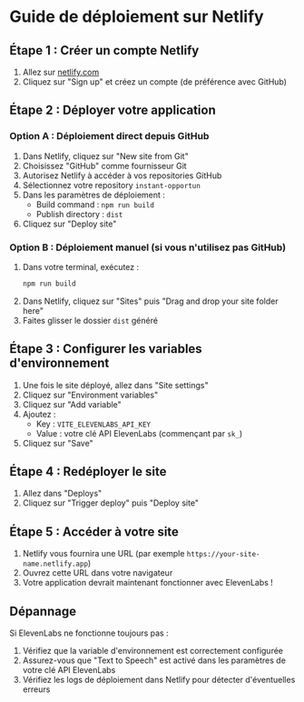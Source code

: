# Guide de déploiement sur Netlify

## Étape 1 : Créer un compte Netlify

1. Allez sur [netlify.com](https://netlify.com)
2. Cliquez sur "Sign up" et créez un compte (de préférence avec GitHub)

## Étape 2 : Déployer votre application

### Option A : Déploiement direct depuis GitHub

1. Dans Netlify, cliquez sur "New site from Git"
2. Choisissez "GitHub" comme fournisseur Git
3. Autorisez Netlify à accéder à vos repositories GitHub
4. Sélectionnez votre repository `instant-opportun`
5. Dans les paramètres de déploiement :
   - Build command : `npm run build`
   - Publish directory : `dist`
6. Cliquez sur "Deploy site"

### Option B : Déploiement manuel (si vous n'utilisez pas GitHub)

1. Dans votre terminal, exécutez :
   ```bash
   npm run build
   ```
2. Dans Netlify, cliquez sur "Sites" puis "Drag and drop your site folder here"
3. Faites glisser le dossier `dist` généré

## Étape 3 : Configurer les variables d'environnement

1. Une fois le site déployé, allez dans "Site settings"
2. Cliquez sur "Environment variables"
3. Cliquez sur "Add variable"
4. Ajoutez :
   - Key : `VITE_ELEVENLABS_API_KEY`
   - Value : votre clé API ElevenLabs (commençant par `sk_`)
5. Cliquez sur "Save"

## Étape 4 : Redéployer le site

1. Allez dans "Deploys"
2. Cliquez sur "Trigger deploy" puis "Deploy site"

## Étape 5 : Accéder à votre site

1. Netlify vous fournira une URL (par exemple `https://your-site-name.netlify.app`)
2. Ouvrez cette URL dans votre navigateur
3. Votre application devrait maintenant fonctionner avec ElevenLabs !

## Dépannage

Si ElevenLabs ne fonctionne toujours pas :

1. Vérifiez que la variable d'environnement est correctement configurée
2. Assurez-vous que "Text to Speech" est activé dans les paramètres de votre clé API ElevenLabs
3. Vérifiez les logs de déploiement dans Netlify pour détecter d'éventuelles erreurs